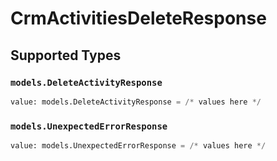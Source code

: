 # CrmActivitiesDeleteResponse


## Supported Types

### `models.DeleteActivityResponse`

```python
value: models.DeleteActivityResponse = /* values here */
```

### `models.UnexpectedErrorResponse`

```python
value: models.UnexpectedErrorResponse = /* values here */
```

